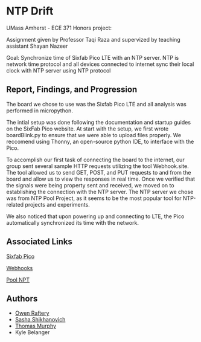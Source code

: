 
# NTP Drift

UMass Amherst - ECE 371 Honors project:

Assignment given by Professor Taqi Raza and supervized by teaching assistant Shayan Nazeer

Goal: Synchronize time of Sixfab Pico LTE with an NTP server. NTP is network time protocol and all
devices connected to internet sync their local clock with NTP server using NTP protocol 

## Report, Findings, and Progression

The board we chose to use was the Sixfab Pico LTE and all analysis was performed in micropython. 

The intial setup was done following the documentation and startup guides on the SixFab Pico website. At start with the setup, we first wrote boardBlink.py to ensure that we were able to upload files properly. We reccomend using Thonny, an open-source python IDE, to interface with the Pico.

To accomplish our first task of connecting the board to the internet, our group sent several sample HTTP requests utilizing the tool Webhook.site. 
The tool allowed us to send GET, POST, and PUT requests to and from the board and allow us to view the responses in real time. 
Once we verified that the signals were being property sent and received, we moved on to establishing the connection with the NTP server.
The NTP server we chose was from NTP Pool Project, as it seems to be the most popular tool for NTP-related projects and experiments. 

We also noticed that upon powering up and connecting to LTE, the Pico automatically synchronized its time with the network.

## Associated Links

[Sixfab Pico](https://sixfab.com/product/sixfab-pico-lte/?aelia_cs_currency=USD&gad_source=1)

[Webhooks](https://webhook.site/#!/view/668411be-19ef-49e1-85cf-9ccfb0d3f7c3)

[Pool NPT](https://www.ntppool.org/en/)
## Authors

- [Owen Raftery](https://github.com/realraft)
- [Sasha Shikhanovich](https://github.com/sasha351)
- [Thomas Murphy](https://github.com/thocmurphy)
- Kyle Belanger

